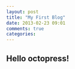 ```yaml
---
layout: post
title: "My First Blog"
date: 2013-02-23 09:01
comments: true
categories: 
---
```


## Hello octopress! ##